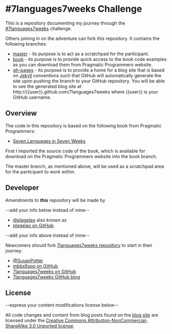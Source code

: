 \#7languages7weeks Challenge
============================

This is a repository documenting my journey through the
[#7languages7weeks](https://twitter.com/search/%237languages7weeks)
challenge.

Others joining in on the adventure can fork this repository. It contains the
following branches:

* [master](http://github.com/plagelao/7languages7weeks) - its purpose is to
act as a scratchpad for the participant.
* [book](http://github.com/plagelao/7languages7weeks/tree/book) - its purpose
is to provide quick access to the book code examples as you can download them
from Pragmatic Programmers website.
* [gh-pages](http://github.com/plagelao/7languages7weeks/tree/gh-pages) - its
purpose is to provide a home for a blog site that is based on
[Jekyll](https://github.com/mojombo/jekyll) conventions such that GitHub will
automatically generate the site upon pushing the branch to your GitHub
repository. You will be able to see the generated blog site at
http://{{user}}.github.com/7languages7weeks where {{user}} is your GitHub
username.


Overview
--------

The code in this repository is based on the following book from
Pragmatic Programmers:

* [Seven Languages in Seven Weeks](http://www.amazon.com/Seven-Languages-Weeks-Programming-Programmers/dp/193435659X/ref=sr_1_1?s=books&tag=supo-20&ie=UTF8&qid=1307764498&sr=1-1)

First I imported the source code of the book, which is available for download
on the Pragmatic Programmers website into the book branch.

The master branch, as mentioned above, will be used as a scratchpad area
for the participant to work within.


Developer
---------

Amendments to ***this*** repository will be made by

--add your info below instead of mine--

* [@plagelao](http://twitter.com/plagelao) also known as
* [plagelao on GitHub](http://github.com/plagelao).

--add your info above instead of mine--

Newcomers should fork
[7languages7weeks repository](http://github.com/mbbx6spp/7languages7weeks)
to start in their journey:

* [@SusanPotter](http://twitter.com/SusanPotter)
* [mbbx6spp on GitHub](http://github.com/mbbx6spp)
* [7languages7weeks on GitHub](http://github.com/mbbx6spp/7languages7weeks)
* [7languages7weeks GitHub blog](http://mbbx6spp.github.com/7languages7weeks)


License
-------

--express your content modifications license below--

All code changes and content from blog posts found on the
[blog site](http://plagelao.github.com/7languages7weeks) are licensed under the
[Creative Commons Attribution-NonCommercial-ShareAlike 3.0 Unported license](http://creativecommons.org/licenses/by-nc-sa/3.0/legalcode).
